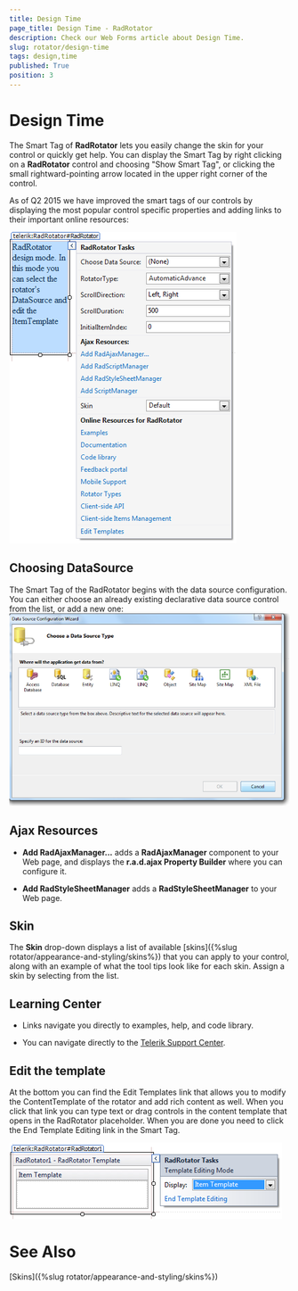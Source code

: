 ```yaml
---
title: Design Time
page_title: Design Time - RadRotator
description: Check our Web Forms article about Design Time.
slug: rotator/design-time
tags: design,time
published: True
position: 3
---
```


# Design Time

The Smart Tag of **RadRotator** lets you easily change the skin for your control or quickly get help. You can display the Smart Tag by right clicking on a **RadRotator** control and choosing "Show Smart Tag", or clicking the small rightward-pointing arrow located in the upper right corner of the control.

As of Q2 2015 we have improved the smart tags of our controls by displaying the most popular control specific properties and adding links to their important online resources:

![rotator-smart-tag](images/rotator-smart-tag.png)

## Choosing DataSource

The Smart Tag of the RadRotator begins with the data source configuration. You can either choose an already existing declarative data source control from the list, or add a new one:![rotator-smart-tag-data](images/rotator-smart-tag-data.png)

## Ajax Resources

* **Add RadAjaxManager...** adds a **RadAjaxManager** component to your Web page, and displays the **r.a.d.ajax Property Builder** where you can configure it.

* **Add RadStyleSheetManager** adds a **RadStyleSheetManager** to your Web page.

## Skin

The **Skin** drop-down displays a list of available [skins]({%slug rotator/appearance-and-styling/skins%}) that you can apply to your control, along with an example of what the tool tips look like for each skin. Assign a skin by selecting from the list.

## Learning Center

* Links navigate you directly to examples, help, and code library.

* You can navigate directly to the [Telerik Support Center](https://www.telerik.com/support/home.aspx).

## Edit the template

At the bottom you can find the Edit Templates link that allows you to modify the ContentTemplate of the rotator and add rich content as well. When you click that link you can type text or drag controls in the content template that opens in the RadRotator placeholder. When you are done you need to click the End Template Editing link in the Smart Tag.

![rotator-smart-tag-1](images/rotator-smart-tag-1.png)

# See Also

[Skins]({%slug rotator/appearance-and-styling/skins%})
